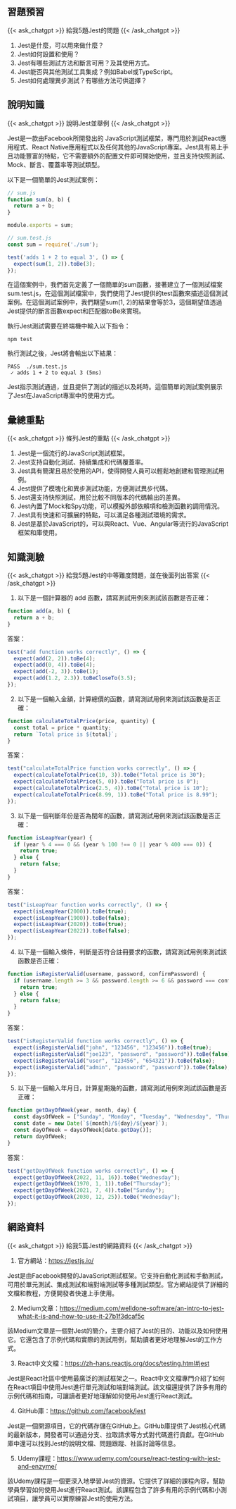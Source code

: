 ## 習題預習
{{< ask_chatgpt >}}
給我5題Jest的問題
{{< /ask_chatgpt >}}



1. Jest是什麼，可以用來做什麼？
2. Jest如何設置和使用？
3. Jest有哪些測試方法和斷言可用？及其使用方式。
4. Jest能否與其他測試工具集成？例如Babel或TypeScript。
5. Jest如何處理異步測試？有哪些方法可供選擇？   

## 說明知識
{{< ask_chatgpt >}}
說明Jest並舉例
{{< /ask_chatgpt >}}



Jest是一款由Facebook所開發出的 JavaScript測試框架，專門用於測試React應用程式、React Native應用程式以及任何其他的JavaScript專案。Jest具有易上手且功能豐富的特點，它不需要額外的配置文件即可開始使用，並且支持快照測試、Mock、斷言、覆蓋率等測試類型。

以下是一個簡單的Jest測試案例：

```js
// sum.js
function sum(a, b) {
  return a + b;
}

module.exports = sum;
```

```js
// sum.test.js
const sum = require('./sum');

test('adds 1 + 2 to equal 3', () => {
  expect(sum(1, 2)).toBe(3);
});
```

在這個案例中，我們首先定義了一個簡單的sum函數，接著建立了一個測試檔案sum.test.js，在這個測試檔案中，我們使用了Jest提供的test函數來描述這個測試案例。在這個測試案例中，我們期望sum(1, 2)的結果會等於3，這個期望值透過Jest提供的斷言函數expect和匹配器toBe來實現。

執行Jest測試需要在終端機中輸入以下指令：

```
npm test
```

執行測試之後，Jest將會輸出以下結果：

```
PASS  ./sum.test.js
 ✓ adds 1 + 2 to equal 3 (5ms)
```

Jest指示測試通過，並且提供了測試的描述以及耗時。這個簡單的測試案例展示了Jest在JavaScript專案中的使用方式。   

## 彙總重點
{{< ask_chatgpt >}}
條列Jest的重點
{{< /ask_chatgpt >}}



1. Jest是一個流行的JavaScript測試框架。
2. Jest支持自動化測試、持續集成和代碼覆蓋率。
3. Jest具有簡潔且易於使用的API，使得開發人員可以輕鬆地創建和管理測試用例。
4. Jest提供了模塊化和異步測試功能，方便測試異步代碼。
5. Jest還支持快照測試，用於比較不同版本的代碼輸出的差異。
6. Jest內置了Mock和Spy功能，可以模擬外部依賴項和檢測函數的調用情況。
7. Jest具有快速和可擴展的特點，可以滿足各種測試環境的需求。
8. Jest是基於JavaScript的，可以與React、Vue、Angular等流行的JavaScript框架和庫使用。   

## 知識測驗
{{< ask_chatgpt >}}
給我5題Jest的中等難度問題，並在後面列出答案
{{< /ask_chatgpt >}}



1) 以下是一個計算器的 add 函數，請寫測試用例來測試該函數是否正確：

```js
function add(a, b) {
  return a + b;
}
```

答案：

```js
test("add function works correctly", () => {
  expect(add(2, 2)).toBe(4);
  expect(add(0, 4)).toBe(4);
  expect(add(-2, 3)).toBe(1);
  expect(add(1.2, 2.3)).toBeCloseTo(3.5);
});
```

2) 以下是一個輸入金額，計算總價的函數，請寫測試用例來測試該函數是否正確：

```js
function calculateTotalPrice(price, quantity) {
  const total = price * quantity;
  return `Total price is ${total}`;
}
```

答案：

```js
test("calculateTotalPrice function works correctly", () => {
  expect(calculateTotalPrice(10, 3)).toBe("Total price is 30");
  expect(calculateTotalPrice(5, 0)).toBe("Total price is 0");
  expect(calculateTotalPrice(2.5, 4)).toBe("Total price is 10");
  expect(calculateTotalPrice(8.99, 1)).toBe("Total price is 8.99");
});
```

3) 以下是一個判斷年份是否為閏年的函數，請寫測試用例來測試該函數是否正確：

```js
function isLeapYear(year) {
  if (year % 4 === 0 && (year % 100 !== 0 || year % 400 === 0)) {
    return true;
  } else {
    return false;
  }
}
```

答案：

```js
test("isLeapYear function works correctly", () => {
  expect(isLeapYear(2000)).toBe(true);
  expect(isLeapYear(1900)).toBe(false);
  expect(isLeapYear(2020)).toBe(true);
  expect(isLeapYear(2022)).toBe(false);
});
```

4) 以下是一個輸入條件，判斷是否符合註冊要求的函數，請寫測試用例來測試該函數是否正確：

```js
function isRegisterValid(username, password, confirmPassword) {
  if (username.length >= 3 && password.length >= 6 && password === confirmPassword) {
    return true;
  } else {
    return false;
  }
}
```

答案：

```js
test("isRegisterValid function works correctly", () => {
  expect(isRegisterValid("john", "123456", "123456")).toBe(true);
  expect(isRegisterValid("joe123", "password", "password")).toBe(false);
  expect(isRegisterValid("user", "123456", "654321")).toBe(false);
  expect(isRegisterValid("admin", "password", "password")).toBe(false);
});
```

5) 以下是一個輸入年月日，計算星期幾的函數，請寫測試用例來測試該函數是否正確：

```js
function getDayOfWeek(year, month, day) {
  const daysOfWeek = ["Sunday", "Monday", "Tuesday", "Wednesday", "Thursday", "Friday", "Saturday"];
  const date = new Date(`${month}/${day}/${year}`);
  const dayOfWeek = daysOfWeek[date.getDay()];
  return dayOfWeek;
}
```

答案：

```js
test("getDayOfWeek function works correctly", () => {
  expect(getDayOfWeek(2022, 11, 16)).toBe("Wednesday");
  expect(getDayOfWeek(1970, 1, 1)).toBe("Thursday");
  expect(getDayOfWeek(2021, 7, 4)).toBe("Sunday");
  expect(getDayOfWeek(2030, 12, 25)).toBe("Wednesday");
});
```   

## 網路資料
{{< ask_chatgpt >}}
給我5篇Jest的網路資料
{{< /ask_chatgpt >}}



1. 官方網站：https://jestjs.io/

Jest是由Facebook開發的JavaScript測試框架。它支持自動化測試和手動測試，可用於單元測試、集成測試和端對端測試等多種測試類型。官方網站提供了詳細的文檔和教程，方便開發者快速上手使用。

2. Medium文章：https://medium.com/welldone-software/an-intro-to-jest-what-it-is-and-how-to-use-it-27b1f3dcaf5c

該Medium文章是一個對Jest的簡介，主要介紹了Jest的目的、功能以及如何使用它。它還包含了示例代碼和實際的測試用例，幫助讀者更好地理解Jest的工作方式。

3. React中文文檔：https://zh-hans.reactjs.org/docs/testing.html#jest

Jest是React社區中使用最廣泛的測試框架之一。React中文文檔專門介紹了如何在React項目中使用Jest進行單元測試和端對端測試。該文檔還提供了許多有用的示例代碼和指南，可讓讀者更好地理解如何使用Jest進行React測試。

4. GitHub庫：https://github.com/facebook/jest

Jest是一個開源項目，它的代碼存儲在GitHub上。GitHub庫提供了Jest核心代碼的最新版本，開發者可以通過分支、拉取請求等方式對代碼進行貢獻。在GitHub庫中還可以找到Jest的說明文檔、問題跟蹤、社區討論等信息。

5. Udemy課程：https://www.udemy.com/course/react-testing-with-jest-and-enzyme/

該Udemy課程是一個更深入地學習Jest的資源。它提供了詳細的課程內容，幫助學員學習如何使用Jest進行React測試。該課程包含了許多有用的示例代碼和小測試項目，讓學員可以實際練習Jest的使用方法。   

